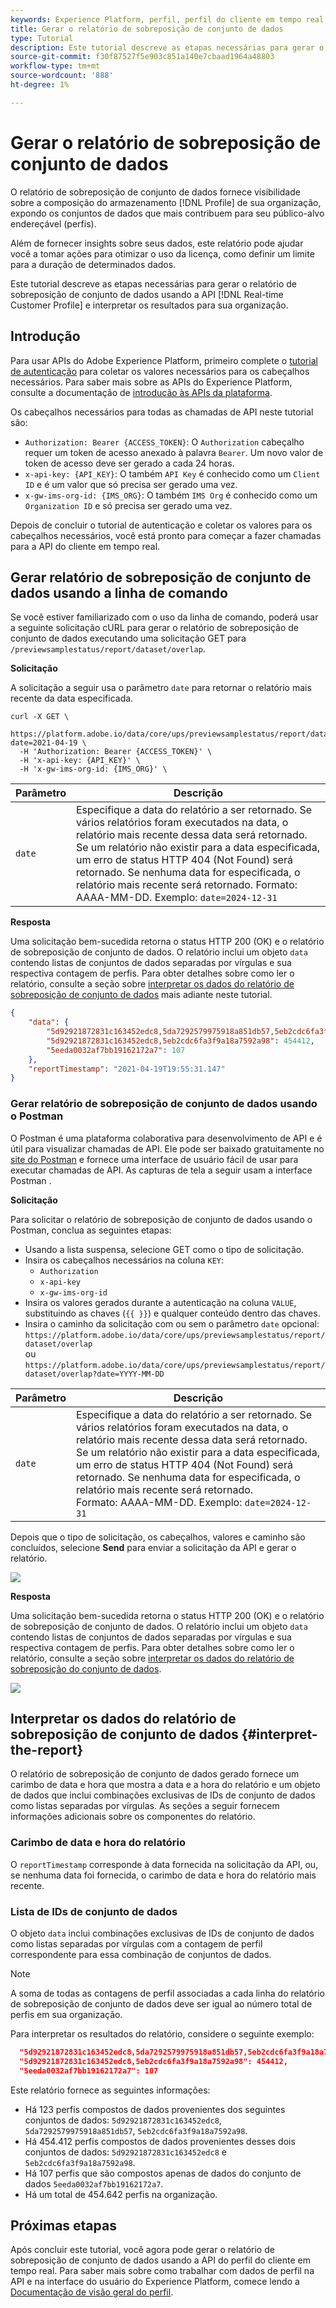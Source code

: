 ```yaml
---
keywords: Experience Platform, perfil, perfil do cliente em tempo real, solução de problemas, API, relatórios, relatório de sobreposição de conjunto de dados, dados do perfil
title: Gerar o relatório de sobreposição de conjunto de dados
type: Tutorial
description: Este tutorial descreve as etapas necessárias para gerar o relatório de sobreposição de conjunto de dados usando a API do perfil do cliente em tempo real.
source-git-commit: f30f87527f5e903c851a140e7cbaad1964a48803
workflow-type: tm+mt
source-wordcount: '888'
ht-degree: 1%

---
```



# Gerar o relatório de sobreposição de conjunto de dados

O relatório de sobreposição de conjunto de dados fornece visibilidade sobre a composição do armazenamento [!DNL Profile] de sua organização, expondo os conjuntos de dados que mais contribuem para seu público-alvo endereçável (perfis).

Além de fornecer insights sobre seus dados, este relatório pode ajudar você a tomar ações para otimizar o uso da licença, como definir um limite para a duração de determinados dados.

Este tutorial descreve as etapas necessárias para gerar o relatório de sobreposição de conjunto de dados usando a API [!DNL Real-time Customer Profile] e interpretar os resultados para sua organização.

## Introdução

Para usar APIs do Adobe Experience Platform, primeiro complete o [tutorial de autenticação](https://www.adobe.com/go/platform-api-authentication-en) para coletar os valores necessários para os cabeçalhos necessários. Para saber mais sobre as APIs do Experience Platform, consulte a documentação de [introdução às APIs da plataforma](../../landing/api-guide.md).

Os cabeçalhos necessários para todas as chamadas de API neste tutorial são:

* `Authorization: Bearer {ACCESS_TOKEN}`: O  `Authorization` cabeçalho requer um token de acesso anexado à palavra  `Bearer`. Um novo valor de token de acesso deve ser gerado a cada 24 horas.
* `x-api-key: {API_KEY}`: O também  `API Key` é conhecido como um  `Client ID` e é um valor que só precisa ser gerado uma vez.
* `x-gw-ims-org-id: {IMS_ORG}`: O também  `IMS Org` é conhecido como um  `Organization ID` e só precisa ser gerado uma vez.

Depois de concluir o tutorial de autenticação e coletar os valores para os cabeçalhos necessários, você está pronto para começar a fazer chamadas para a API do cliente em tempo real.

## Gerar relatório de sobreposição de conjunto de dados usando a linha de comando

Se você estiver familiarizado com o uso da linha de comando, poderá usar a seguinte solicitação cURL para gerar o relatório de sobreposição de conjunto de dados executando uma solicitação GET para `/previewsamplestatus/report/dataset/overlap`.

**Solicitação**

A solicitação a seguir usa o parâmetro `date` para retornar o relatório mais recente da data especificada.

```shell
curl -X GET \
  https://platform.adobe.io/data/core/ups/previewsamplestatus/report/dataset/overlap?date=2021-04-19 \
  -H 'Authorization: Bearer {ACCESS_TOKEN}' \
  -H 'x-api-key: {API_KEY}' \
  -H 'x-gw-ims-org-id: {IMS_ORG}' \
```

| Parâmetro | Descrição |
|---|---|
| `date` | Especifique a data do relatório a ser retornado. Se vários relatórios foram executados na data, o relatório mais recente dessa data será retornado. Se um relatório não existir para a data especificada, um erro de status HTTP 404 (Not Found) será retornado. Se nenhuma data for especificada, o relatório mais recente será retornado. Formato: AAAA-MM-DD. Exemplo: `date=2024-12-31` |

**Resposta**

Uma solicitação bem-sucedida retorna o status HTTP 200 (OK) e o relatório de sobreposição de conjunto de dados. O relatório inclui um objeto `data` contendo listas de conjuntos de dados separadas por vírgulas e sua respectiva contagem de perfis. Para obter detalhes sobre como ler o relatório, consulte a seção sobre [interpretar os dados do relatório de sobreposição de conjunto de dados](#interpret-the-report) mais adiante neste tutorial.

```json
{
    "data": {
        "5d92921872831c163452edc8,5da7292579975918a851db57,5eb2cdc6fa3f9a18a7592a98": 123,
        "5d92921872831c163452edc8,5eb2cdc6fa3f9a18a7592a98": 454412,
        "5eeda0032af7bb19162172a7": 107
    },
    "reportTimestamp": "2021-04-19T19:55:31.147"
}
```

### Gerar relatório de sobreposição de conjunto de dados usando o Postman

O Postman é uma plataforma colaborativa para desenvolvimento de API e é útil para visualizar chamadas de API. Ele pode ser baixado gratuitamente no [site do Postman](https://www.postman.com) e fornece uma interface de usuário fácil de usar para executar chamadas de API. As capturas de tela a seguir usam a interface Postman .

**Solicitação**

Para solicitar o relatório de sobreposição de conjunto de dados usando o Postman, conclua as seguintes etapas:

* Usando a lista suspensa, selecione GET como o tipo de solicitação.
* Insira os cabeçalhos necessários na coluna `KEY`:
   * `Authorization`
   * `x-api-key`
   * `x-gw-ims-org-id`
* Insira os valores gerados durante a autenticação na coluna `VALUE`, substituindo as chaves (`{{ }}`) e qualquer conteúdo dentro das chaves.
* Insira o caminho da solicitação com ou sem o parâmetro `date` opcional:
   `https://platform.adobe.io/data/core/ups/previewsamplestatus/report/dataset/overlap`\
   ou
   `https://platform.adobe.io/data/core/ups/previewsamplestatus/report/dataset/overlap?date=YYYY-MM-DD`

| Parâmetro | Descrição |
|---|---|
| `date` | Especifique a data do relatório a ser retornado. Se vários relatórios foram executados na data, o relatório mais recente dessa data será retornado. Se um relatório não existir para a data especificada, um erro de status HTTP 404 (Not Found) será retornado. Se nenhuma data for especificada, o relatório mais recente será retornado. <br/>Formato: AAAA-MM-DD. Exemplo: `date=2024-12-31` |

Depois que o tipo de solicitação, os cabeçalhos, valores e caminho são concluídos, selecione **Send** para enviar a solicitação da API e gerar o relatório.

![](../images/dataset-overlap-report/postman-request.png)

**Resposta**

Uma solicitação bem-sucedida retorna o status HTTP 200 (OK) e o relatório de sobreposição de conjunto de dados. O relatório inclui um objeto `data` contendo listas de conjuntos de dados separadas por vírgulas e sua respectiva contagem de perfis. Para obter detalhes sobre como ler o relatório, consulte a seção sobre [interpretar os dados do relatório de sobreposição do conjunto de dados](#interpret-the-report).

![](../images/dataset-overlap-report/postman-response.png)

## Interpretar os dados do relatório de sobreposição de conjunto de dados {#interpret-the-report}

O relatório de sobreposição de conjunto de dados gerado fornece um carimbo de data e hora que mostra a data e a hora do relatório e um objeto de dados que inclui combinações exclusivas de IDs de conjunto de dados como listas separadas por vírgulas. As seções a seguir fornecem informações adicionais sobre os componentes do relatório.

### Carimbo de data e hora do relatório

O `reportTimestamp` corresponde à data fornecida na solicitação da API, ou, se nenhuma data foi fornecida, o carimbo de data e hora do relatório mais recente.

### Lista de IDs de conjunto de dados

O objeto `data` inclui combinações exclusivas de IDs de conjunto de dados como listas separadas por vírgulas com a contagem de perfil correspondente para essa combinação de conjuntos de dados.

>[!NOTE]
>
>A soma de todas as contagens de perfil associadas a cada linha do relatório de sobreposição de conjunto de dados deve ser igual ao número total de perfis em sua organização.

Para interpretar os resultados do relatório, considere o seguinte exemplo:

```json
  "5d92921872831c163452edc8,5da7292579975918a851db57,5eb2cdc6fa3f9a18a7592a98": 123,
  "5d92921872831c163452edc8,5eb2cdc6fa3f9a18a7592a98": 454412,
  "5eeda0032af7bb19162172a7": 107
```

Este relatório fornece as seguintes informações:
* Há 123 perfis compostos de dados provenientes dos seguintes conjuntos de dados: `5d92921872831c163452edc8`, `5da7292579975918a851db57`, `5eb2cdc6fa3f9a18a7592a98`.
* Há 454.412 perfis compostos de dados provenientes desses dois conjuntos de dados: `5d92921872831c163452edc8` e `5eb2cdc6fa3f9a18a7592a98`.
* Há 107 perfis que são compostos apenas de dados do conjunto de dados `5eeda0032af7bb19162172a7`.
* Há um total de 454.642 perfis na organização.

## Próximas etapas

Após concluir este tutorial, você agora pode gerar o relatório de sobreposição de conjunto de dados usando a API do perfil do cliente em tempo real. Para saber mais sobre como trabalhar com dados de perfil na API e na interface do usuário do Experience Platform, comece lendo a [Documentação de visão geral do perfil](../home.md).